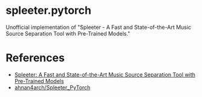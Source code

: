 # spleeter.pytorch
Unofficial implementation of "Spleeter - A Fast and State-of-the-Art Music Source Separation Tool with Pre-Trained Models."

# References
* [Spleeter: A Fast and State-of-the-Art Music Source Separation Tool with Pre-Trained Models](https://www.theoj.org/joss-papers/joss.02154/10.21105.joss.02154.pdf)
* [ahnan4arch/Spleeter_PyTorch](https://github.com/ahnan4arch/Spleeter_PyTorch)